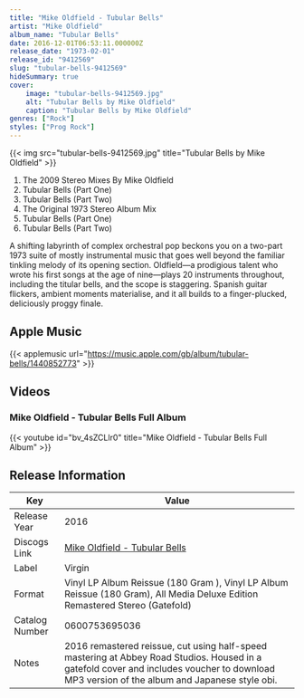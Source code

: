 ```yaml
---
title: "Mike Oldfield - Tubular Bells"
artist: "Mike Oldfield"
album_name: "Tubular Bells"
date: 2016-12-01T06:53:11.000000Z
release_date: "1973-02-01"
release_id: "9412569"
slug: "tubular-bells-9412569"
hideSummary: true
cover:
    image: "tubular-bells-9412569.jpg"
    alt: "Tubular Bells by Mike Oldfield"
    caption: "Tubular Bells by Mike Oldfield"
genres: ["Rock"]
styles: ["Prog Rock"]
---
```


{{< img src="tubular-bells-9412569.jpg" title="Tubular Bells by Mike Oldfield" >}}

<!-- section break -->

1. The 2009 Stereo Mixes By Mike Oldfield
2. Tubular Bells (Part One)
3. Tubular Bells (Part Two)
4. The Original 1973 Stereo Album Mix
5. Tubular Bells (Part One)
6. Tubular Bells (Part Two)

<!-- section break -->


A shifting labyrinth of complex orchestral pop beckons you on a two-part 1973 suite of mostly instrumental music that goes well beyond the familiar tinkling melody of its opening section. Oldfield—a prodigious talent who wrote his first songs at the age of nine—plays 20 instruments throughout, including the titular bells, and the scope is staggering. Spanish guitar flickers, ambient moments materialise, and it all builds to a finger-plucked, deliciously proggy finale.



## Apple Music
{{< applemusic url="https://music.apple.com/gb/album/tubular-bells/1440852773" >}}





## Videos
### Mike Oldfield - Tubular Bells Full Album
{{< youtube id="bv_4sZCLlr0" title="Mike Oldfield - Tubular Bells Full Album" >}}<br>



## Release Information
|  Key           | Value                                                |
| ---------------| ---------------------------------------------------- |
| Release Year   | 2016                                   |
| Discogs Link   | [Mike Oldfield - Tubular Bells](https://www.discogs.com/release/9412569-Mike-Oldfield-Tubular-Bells) |
| Label          | Virgin |
| Format         | Vinyl LP Album Reissue (180 Gram ), Vinyl LP Album Reissue (180 Gram), All Media Deluxe Edition Remastered Stereo (Gatefold) |
| Catalog Number | 0600753695036 |
| Notes | 2016 remastered reissue, cut using half-speed mastering at Abbey Road Studios.  Housed in a gatefold cover and includes voucher to download MP3 version of the album and Japanese style obi.  |